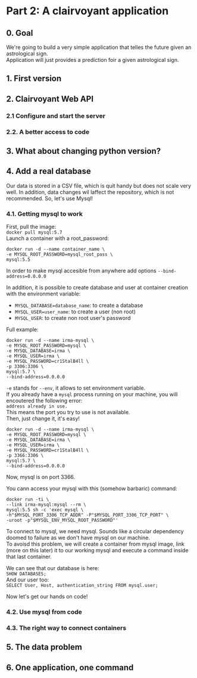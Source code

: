 # Part 2: A clairvoyant application

## 0. Goal
We're going to build a very simple application that telles the future given an astrological sign.  
Application will just provides a prediction foir a given astrological sign.

## 1. First version

## 2. Clairvoyant Web API
### 2.1 Configure and start the server
### 2.2. A better access to code  

## 3. What about changing python version?

## 4. Add a real database
Our data is stored in a CSV file, which is quit handy but does not scale very well. In addition, data changes wil laffect the repository, which is not recommended. 
So, let's use Mysql!  

### 4.1. Getting mysql to work
First, pull the image:  
`docker pull mysql:5.7`  
Launch a container with a root_password:  
```
docker run -d --name container_name \
-e MYSQL_ROOT_PASSWORD=mysql_root_pass \
mysql:5.5
```

In order to make mysql accesible from anywhere add options `--bind-address=0.0.0.0`

In addition, it is possible to create database and user at container creation with the environment variable:
- `MYSQL_DATABASE=database_name`: to create a database 
- `MYSQL_USER=user_name`: to create a user (non root)
- `MYSQL_USER`: to create non root user's password

Full example:  
```
docker run -d --name irma-mysql \
-e MYSQL_ROOT_PASSWORD=mysql \
-e MYSQL_DATABASE=irma \
-e MYSQL_USER=irma \
-e MYSQL_PASSWORD=cr1StalB4ll \
-p 3306:3306 \
mysql:5.7 \
--bind-address=0.0.0.0
```

`-e` stands for `--env`, it allows to set environment variable.  
If you already have a `mysql` process running on your machine, you will encoutered the following error:  
`address already in use.`  
This means the port you try to use is not available.  
Then, just change it, it's easy!  
```
docker run -d --name irma-mysql \
-e MYSQL_ROOT_PASSWORD=mysql \
-e MYSQL_DATABASE=irma \
-e MYSQL_USER=irma \
-e MYSQL_PASSWORD=cr1StalB4ll \
-p 3366:3306 \
mysql:5.7 \
--bind-address=0.0.0.0
```
Now, mysql is on port 3366.  
  

You cann access your mysql with this (somehow barbaric) command:  
```
docker run -ti \
--link irma-mysql:mysql --rm \
mysql:5.5 sh -c 'exec mysql \
-h"$MYSQL_PORT_3306_TCP_ADDR" -P"$MYSQL_PORT_3306_TCP_PORT" \
-uroot -p"$MYSQL_ENV_MYSQL_ROOT_PASSWORD"'
```

To connect to mysql, we need mysql. Sounds like a circular dependency doomed to failure as we don't have mysql on our machine.  
To avoisd this problem, we will create a container from mysql image, link (more on this later) it to our working mysql and execute a command inside that last container.   
  
We can see that our database is here:  
`SHOW DATABASES;`  
And our user too:  
`SELECT User, Host, authentication_string FROM mysql.user;`

Now let's get our hands on code! 
### 4.2. Use mysql from code
### 4.3. The right way to connect containers  

## 5. The data problem

## 6. One application, one command